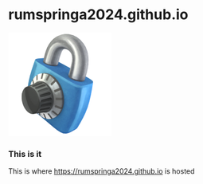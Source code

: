 # rumspringa2024.github.io

![Storage_Lock](assets/img/Storage_Lock.png)

### This is it
This is where https://rumspringa2024.github.io is hosted




